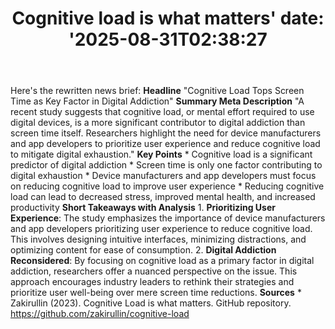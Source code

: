 ﻿---
title: "Cognitive load is what matters'
date: '2025-08-31T02:38:27"
category: "Markets"
summary: ""
slug: "cognitive load is what matters"
source_urls:
  - "https://github.com/zakirullin/cognitive-load"
seo:
  title: "Cognitive load is what matters | Hash n Hedge'
  description: '"
  keywords: ["news", "markets", "brief"]
---
Here's the rewritten news brief:  **Headline** "Cognitive Load Tops Screen Time as Key Factor in Digital Addiction"  **Summary Meta Description** "A recent study suggests that cognitive load, or mental effort required to use digital devices, is a more significant contributor to digital addiction than screen time itself. Researchers highlight the need for device manufacturers and app developers to prioritize user experience and reduce cognitive load to mitigate digital exhaustion."  **Key Points**  * Cognitive load is a significant predictor of digital addiction * Screen time is only one factor contributing to digital exhaustion * Device manufacturers and app developers must focus on reducing cognitive load to improve user experience * Reducing cognitive load can lead to decreased stress, improved mental health, and increased productivity  **Short Takeaways with Analysis**  1. **Prioritizing User Experience**: The study emphasizes the importance of device manufacturers and app developers prioritizing user experience to reduce cognitive load. This involves designing intuitive interfaces, minimizing distractions, and optimizing content for ease of consumption. 2. **Digital Addiction Reconsidered**: By focusing on cognitive load as a primary factor in digital addiction, researchers offer a nuanced perspective on the issue. This approach encourages industry leaders to rethink their strategies and prioritize user well-being over mere screen time reductions.  **Sources** * Zakirullin (2023). Cognitive Load is what matters. GitHub repository. https://github.com/zakirullin/cognitive-load 

